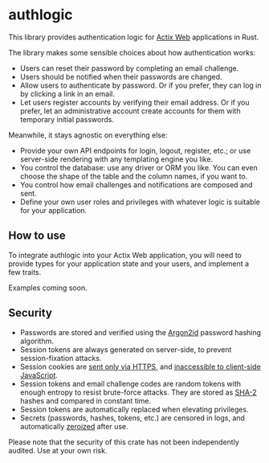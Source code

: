 # authlogic

This library provides authentication logic for [Actix Web](https://actix.rs/) applications in Rust.

The library makes some sensible choices about how authentication works:

- Users can reset their password by completing an email challenge.
- Users should be notified when their passwords are changed.
- Allow users to authenticate by password. Or if you prefer, they can log in by clicking a link in an email.
- Let users register accounts by verifying their email address. Or if you prefer, let an administrative account create accounts for them with temporary initial passwords.

Meanwhile, it stays agnostic on everything else:

- Provide your own API endpoints for login, logout, register, etc.; or use server-side rendering with any templating engine you like.
- You control the database: use any driver or ORM you like. You can even choose the shape of the table and the column names, if you want to.
- You control how email challenges and notifications are composed and sent.
- Define your own user roles and privileges with whatever logic is suitable for your application.


## How to use

To integrate authlogic into your Actix Web application, you will need to provide types for your application state and your users, and implement a few traits.

Examples coming soon.


## Security

- Passwords are stored and verified using the [Argon2id](https://en.wikipedia.org/wiki/Argon2) password hashing algorithm.
- Session tokens are always generated on server-side, to prevent session-fixation attacks.
- Session cookies are [sent only via HTTPS](https://developer.mozilla.org/en-US/docs/Web/Security/Practical_implementation_guides/Cookies#secure), and [inaccessible to client-side JavaScript](https://developer.mozilla.org/en-US/docs/Web/Security/Practical_implementation_guides/Cookies#httponly).
- Session tokens and email challenge codes are random tokens with enough entropy to resist brute-force attacks. They are stored as [SHA-2](https://en.wikipedia.org/wiki/SHA-2) hashes and compared in constant time.
- Session tokens are automatically replaced when elevating privileges.
- Secrets (passwords, hashes, tokens, etc.) are censored in logs, and automatically [zeroized](https://en.wikipedia.org/wiki/Zeroisation) after use.

Please note that the security of this crate has not been independently audited. Use at your own risk.
